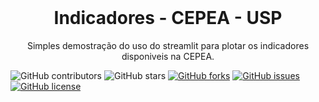<br />
<p align="center">
  <h1 align="center"> Indicadores - CEPEA - USP </h1>

  <p align="center">
    Simples demostração do uso do streamlit para plotar os indicadores disponiveis na CEPEA. 
    <br />

![GitHub contributors](https://img.shields.io/github/contributors/sposigor/cepea_indicadores?color=ffcc66&style=for-the-badge)
![GitHub stars](https://img.shields.io/github/stars/sposigor/cepea_indicadores?color=ffcc66&style=for-the-badge)
[![GitHub forks](https://img.shields.io/github/forks/sposigor/cepea_indicadores?style=for-the-badge)](https://github.com/hashirshoaeb/star_book/network)
[![GitHub issues](https://img.shields.io/github/issues/sposigor/cepea_indicadores?color=ffcc66&style=for-the-badge)](https://github.com/hashirshoaeb/star_book/issues)
[![GitHub license](https://img.shields.io/github/license/sposigor/cepea_indicadores?style=for-the-badge)](https://github.com/hashirshoaeb/home/blob/master/LICENSE)
